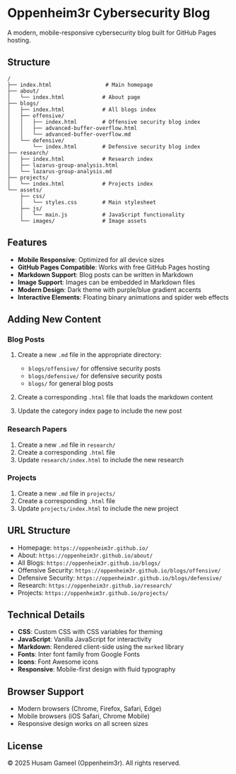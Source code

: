 # Oppenheim3r Cybersecurity Blog

A modern, mobile-responsive cybersecurity blog built for GitHub Pages hosting.

## Structure

```
/
├── index.html                 # Main homepage
├── about/
│   └── index.html            # About page
├── blogs/
│   ├── index.html            # All blogs index
│   ├── offensive/
│   │   ├── index.html        # Offensive security blog index
│   │   ├── advanced-buffer-overflow.html
│   │   └── advanced-buffer-overflow.md
│   └── defensive/
│       └── index.html        # Defensive security blog index
├── research/
│   ├── index.html            # Research index
│   ├── lazarus-group-analysis.html
│   └── lazarus-group-analysis.md
├── projects/
│   └── index.html            # Projects index
└── assets/
    ├── css/
    │   └── styles.css        # Main stylesheet
    ├── js/
    │   └── main.js           # JavaScript functionality
    └── images/               # Image assets
```

## Features

- **Mobile Responsive**: Optimized for all device sizes
- **GitHub Pages Compatible**: Works with free GitHub Pages hosting
- **Markdown Support**: Blog posts can be written in Markdown
- **Image Support**: Images can be embedded in Markdown files
- **Modern Design**: Dark theme with purple/blue gradient accents
- **Interactive Elements**: Floating binary animations and spider web effects

## Adding New Content

### Blog Posts

1. Create a new `.md` file in the appropriate directory:
   - `blogs/offensive/` for offensive security posts
   - `blogs/defensive/` for defensive security posts
   - `blogs/` for general blog posts

2. Create a corresponding `.html` file that loads the markdown content

3. Update the category index page to include the new post

### Research Papers

1. Create a new `.md` file in `research/`
2. Create a corresponding `.html` file
3. Update `research/index.html` to include the new research

### Projects

1. Create a new `.md` file in `projects/`
2. Create a corresponding `.html` file
3. Update `projects/index.html` to include the new project

## URL Structure

- Homepage: `https://oppenheim3r.github.io/`
- About: `https://oppenheim3r.github.io/about/`
- All Blogs: `https://oppenheim3r.github.io/blogs/`
- Offensive Security: `https://oppenheim3r.github.io/blogs/offensive/`
- Defensive Security: `https://oppenheim3r.github.io/blogs/defensive/`
- Research: `https://oppenheim3r.github.io/research/`
- Projects: `https://oppenheim3r.github.io/projects/`

## Technical Details

- **CSS**: Custom CSS with CSS variables for theming
- **JavaScript**: Vanilla JavaScript for interactivity
- **Markdown**: Rendered client-side using the `marked` library
- **Fonts**: Inter font family from Google Fonts
- **Icons**: Font Awesome icons
- **Responsive**: Mobile-first design with fluid typography

## Browser Support

- Modern browsers (Chrome, Firefox, Safari, Edge)
- Mobile browsers (iOS Safari, Chrome Mobile)
- Responsive design works on all screen sizes

## License

© 2025 Husam Gameel (Oppenheim3r). All rights reserved.